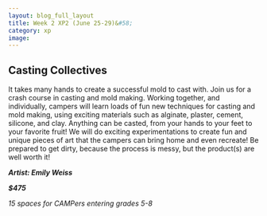 ```yaml
---
layout: blog_full_layout
title: Week 2 XP2 (June 25-29)&#58; 
category: xp
image: 
---
```


## Casting Collectives

It takes many hands to create a successful mold to cast with. Join us for a crash course in casting and mold making. Working together, and individually, campers will learn loads of fun new techniques for casting and mold making, using exciting materials such as alginate, plaster, cement, silicone, and clay. Anything can be casted, from your hands to your feet to your favorite fruit! We will do exciting experimentations to create fun and unique pieces of art that the campers can bring home and even recreate! Be prepared to get dirty, because the process is messy, but the product(s) are well worth it!

**_Artist: Emily Weiss_**



**_$475_**

*15 spaces for CAMPers entering grades 5-8*
